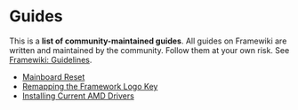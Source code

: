---
---
# Guides
This is a **list of community-maintained guides**. All guides on Framewiki are written and maintained by the community. Follow them at your own risk. See [Framewiki: Guidelines](/framewiki:guidelines#guides).

- [Mainboard Reset](/mainboard-reset)
- [Remapping the Framework Logo Key](/remap-logo-key)
- [Installing Current AMD Drivers](/installing-current-amd-drivers)

